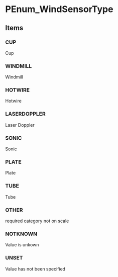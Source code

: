 # PEnum_WindSensorType


<!-- end of short definition -->
## Items

### CUP
Cup

### WINDMILL
Windmill

### HOTWIRE
Hotwire

### LASERDOPPLER
Laser Doppler

### SONIC
Sonic

### PLATE
Plate

### TUBE
Tube

### OTHER
required category not on scale

### NOTKNOWN
Value is unkown

### UNSET
Value has not been specified
